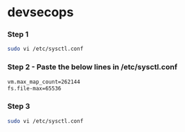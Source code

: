 # devsecops
### Step 1
```bash
sudo vi /etc/sysctl.conf
```
### Step 2 - Paste the below lines in /etc/sysctl.conf
```bash
vm.max_map_count=262144
fs.file-max=65536
```
### Step 3
```bash
sudo vi /etc/sysctl.conf
```
